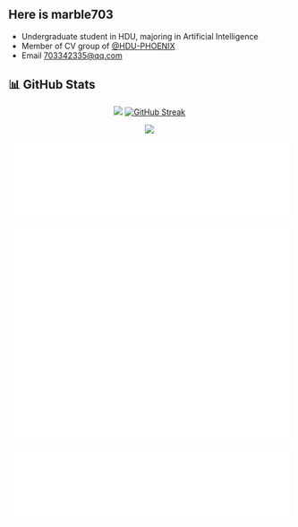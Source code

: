 ## Here is marble703

- Undergraduate student in HDU, majoring in Artificial Intelligence
- Member of CV group of [@HDU-PHOENIX](https://github.com/HDU-PHOENIX)
- Email 703342335@qq.com

## 📊 GitHub Stats

<p align="center">
<img width=400 src="https://api-github-readme-stats.null-qwerty.top/api?username=marble703&show_icons=true&hide_border=true&theme=transparent" />
<a href="https://git.io/streak-stats"><img width=400 src="https://github-readme-streak-stats-seven-rho.vercel.app?user=marble703&theme=transparent&hide_border=true" alt="GitHub Streak" /></a>

</p>
<p align="center">
<img width=800 src="https://github-readme-activity-graph-dun.vercel.app/graph?username=marble703&theme=github-compact&hide_border=true&area=true" />
</p>

![metrics.plugin.languages.details](./metrics.plugin.languages.details.svg)

![github-metrics.svg](./github-metrics.svg)

![metrics.plugin.anilist.characters](./metrics.plugin.anilist.characters.svg)
